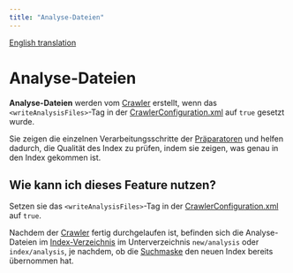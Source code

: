 ```yaml
---
title: "Analyse-Dateien"
---
```


[English translation](/en/features/analysis_files/)

Analyse-Dateien
===============

**Analyse-Dateien** werden vom [Crawler](/de/components/crawler/) erstellt, wenn das `<writeAnalysisFiles>`-Tag in der [CrawlerConfiguration.xml](/en/config/crawlerconfiguration_xml/) auf `true` gesetzt wurde.

Sie zeigen die einzelnen Verarbeitungsschritte der [Präparatoren](/de/components/preparator/) und helfen dadurch, die Qualität des Index zu prüfen, indem sie zeigen, was genau in den Index gekommen ist.


Wie kann ich dieses Feature nutzen?
-----------------------------------

Setzen sie das `<writeAnalysisFiles>`-Tag in der [CrawlerConfiguration.xml](/en/config/crawlerconfiguration_xml/) auf `true`.

Nachdem der [Crawler](/de/components/crawler/) fertig durchgelaufen ist, befinden sich die Analyse-Dateien im [Index-Verzeichnis](/de/components/search_index/#das_indexverzeichnis) im Unterverzeichnis `new/analysis` oder `index/analysis`, je nachdem, ob die [Suchmaske](/de/components/search_mask/) den neuen Index bereits übernommen hat.
